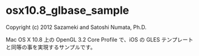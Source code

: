 osx10.8_glbase_sample
=====================

Copyright (c) 2012 Sazameki and Satoshi Numata, Ph.D.

Mac OS X 10.8 上の OpenGL 3.2 Core Profile で、iOS の GLES テンプレートと同等の事を実現するサンプルです。
